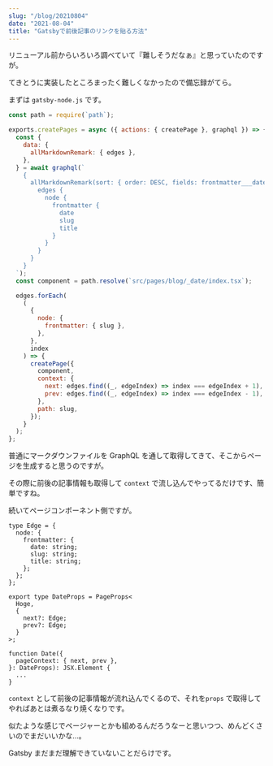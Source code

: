 ```yaml
---
slug: "/blog/20210804"
date: "2021-08-04"
title: "Gatsbyで前後記事のリンクを貼る方法"
---
```


リニューアル前からいろいろ調べていて『難しそうだなぁ』と思っていたのですが。

てきとうに実装したところまったく難しくなかったので備忘録がてら。

まずは `gatsby-node.js` です。

```js
const path = require(`path`);

exports.createPages = async ({ actions: { createPage }, graphql }) => {
  const {
    data: {
      allMarkdownRemark: { edges },
    },
  } = await graphql(`
    {
      allMarkdownRemark(sort: { order: DESC, fields: frontmatter___date }) {
        edges {
          node {
            frontmatter {
              date
              slug
              title
            }
          }
        }
      }
    }
  `);
  const component = path.resolve(`src/pages/blog/_date/index.tsx`);

  edges.forEach(
    (
      {
        node: {
          frontmatter: { slug },
        },
      },
      index
    ) => {
      createPage({
        component,
        context: {
          next: edges.find((_, edgeIndex) => index === edgeIndex + 1),
          prev: edges.find((_, edgeIndex) => index === edgeIndex - 1),
        },
        path: slug,
      });
    }
  );
};
```

普通にマークダウンファイルを GraphQL を通して取得してきて、そこからページを生成すると思うのですが。

その際に前後の記事情報も取得して `context` で流し込んでやってるだけです、簡単ですね。

続いてページコンポーネント側ですが。

```tsx
type Edge = {
  node: {
    frontmatter: {
      date: string;
      slug: string;
      title: string;
    };
  };
};

export type DateProps = PageProps<
  Hoge,
  {
    next?: Edge;
    prev?: Edge;
  }
>;

function Date({
  pageContext: { next, prev },
}: DateProps): JSX.Element {
  ...
}
```

`context` として前後の記事情報が流れ込んでくるので、それを`props` で取得してやればあとは煮るなり焼くなりです。

似たような感じでページャーとかも組めるんだろうなーと思いつつ、めんどくさいのでまだいいかな…。

Gatsby まだまだ理解できていないことだらけです。
